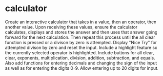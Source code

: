 # calculator

Create an interactive calculator that takes in a value, then an operator, then another value. Upon receiving these values, ensure the calculator calculates, displays and stores the answer and then uses that answer going forward for the next calculation. Then repeat this process until the all clear function is pressed or a divison by zero is attempted. Display "Nice Try" for attempted divison by zero and reset the input. Include a highlight feature so the currently selected operator is highlighted. Include buttons for all clear, clear, exponents, multiplication, division, addition, subtraction, and equals. Also add functions for entering decimals and changing the sign of the input as well as for entering the digits 0-9. Allow entering up to 20 digits for input.